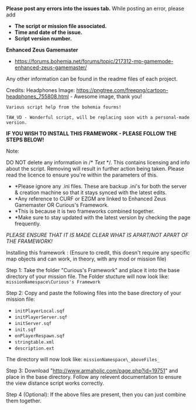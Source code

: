**Please post any errors into the issues tab.**
While posting an error, please add
   - **The script or mission file associated.**
   - **Time and date of the issue.**
   - **Script version number.**
   

**Enhanced Zeus Gamemaster**
- https://forums.bohemia.net/forums/topic/217312-mp-gamemode-enhanced-zeus-gamemaster/

Any other information can be found in the readme files of each project.

Credits:
	Headphones Image: https://pngtree.com/freepng/cartoon-headphones_755808.html - Awesome image, 
										       thank you!

	Various script help from the bohemia fourms!

	TAW_VD - Wonderful script, will be replacing soon with a personal-made version.


**IF YOU WISH TO INSTALL THIS FRAMEWORK - PLEASE FOLLOW THE STEPS BELOW!**

Note:

DO NOT delete any information in /* _Text_ */. This contains licensing and info about the script.
Removing will result in further action being taken. Please read the licence to ensure you're within
the parameters of this.

   -	*Please ignore any .ini files. These are backup .ini's for both the server & 
   	creation machine so that it stays synced with the latest edits.
   -	*Any reference to CURF or EZGM are linked to Enhanced Zeus Gamemaster OR Curious's Framework. 
   -	*This is because it is two frameworks combined together.
   -    *Make sure to stay updated with the latest version by checking the page frequently.

*PLEASE ENSURE THAT IT IS MADE CLEAR WHAT IS APART/NOT APART OF THE FRAMEWORK!*



Installing this framework :
(Ensure to credit, this doesn't require any specific map objects and can work, in theory, with any mod or mission file)

Step 1: Take the folder "Curious's Framework" and place it into the base directory of your mission file.
	The Folder stucture will now look like:
	`missionNamespace\Curious's Framework`

Step 2: Copy and paste the following files into the base directory of your mission file:
   -    `initPlayerLocal.sqf`
   -    `initPlayerServer.sqf`
   -    `initServer.sqf`
   -    `init.sqf`
   -    `onPlayerRespawn.sqf`
   -    `stringtable.xml`
   -    `description.ext`


The directory will now look like:
	`missionNamespace\_aboveFiles_`

Step 3: Download "http://www.armaholic.com/page.php?id=19751" and place in the base directory. Follow
	any relevent documentation to ensure the view distance script works correctly.

Step 4 (Optional): If the above files are present, then you can just combine them together.
